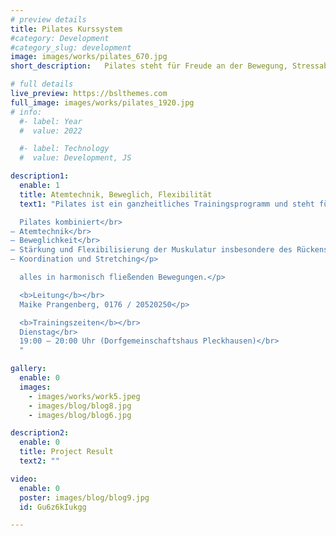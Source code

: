 ```yaml
---
# preview details
title: Pilates Kurssystem
#category: Development
#category_slug: development
image: images/works/pilates_670.jpg
short_description:   Pilates steht für Freude an der Bewegung, Stressabbau, Mobilisation und Stärkung des Körpers.

# full details
live_preview: https://bslthemes.com
full_image: images/works/pilates_1920.jpg
# info:
  #- label: Year
  #  value: 2022

  #- label: Technology
  #  value: Development, JS

description1:
  enable: 1
  title: Atemtechnik, Beweglich, Flexibilität
  text1: "Pilates ist ein ganzheitliches Trainingsprogramm und steht für Freude an der Bewegung, Stressabbau, Mobilisation und Stärkung des Körpers und sorgt für ein gutes Körperbewusstsein.</p>

  Pilates kombiniert</br>
– Atemtechnik</br>
– Beweglichkeit</br>
– Stärkung und Flexibilisierung der Muskulatur insbesondere des Rückens und Nackens</br>
– Koordination und Stretching</p>

  alles in harmonisch fließenden Bewegungen.</p>  

  <b>Leitung</b></br>
  Maike Prangenberg, 0176 / 20520250</p>

  <b>Trainingszeiten</b></br>
  Dienstag</br>
  19:00 – 20:00 Uhr (Dorfgemeinschaftshaus Pleckhausen)</br>
  "

gallery:
  enable: 0
  images:
    - images/works/work5.jpeg
    - images/blog/blog8.jpg
    - images/blog/blog6.jpg

description2:
  enable: 0
  title: Project Result
  text2: ""

video:
  enable: 0
  poster: images/blog/blog9.jpg
  id: Gu6z6kIukgg

---
```

